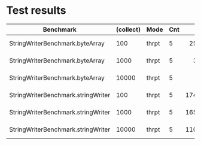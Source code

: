 # Test results 


| Benchmark                           |(collect) |  Mode  |  Cnt|     Score |    Error|  Units |
|-------------------------------------|----------|--------|-----|----------:|--------:|--------|
| StringWriterBenchmark.byteArray     |     100  | thrpt  |  5  |   259,415 | ± 21,469|  ops/s |
| StringWriterBenchmark.byteArray     |    1000  | thrpt  |  5  |    36,333 | ±  1,973|  ops/s |
| StringWriterBenchmark.byteArray     |   10000  | thrpt  |  5  |     3,814 | ±  0,159|  ops/s |
| StringWriterBenchmark.stringWriter  |     100  | thrpt  |  5  |  1740,285 | ± 47,604|  ops/s |
| StringWriterBenchmark.stringWriter  |    1000  | thrpt  |  5  |  1658,062 | ± 37,496|  ops/s |
| StringWriterBenchmark.stringWriter  |   10000  | thrpt  |  5  |  1102,822 | ± 19,477|  ops/s |

